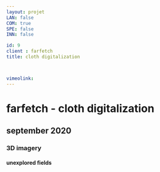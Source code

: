 ```yaml
---
layout: projet
LAN: false  
COM: true
SPE: false
INN: false

id: 9
client : farfetch
title: cloth digitalization



vimeolink: 
---
```


# farfetch - cloth digitalization
## september 2020
### 3D imagery 
#### unexplored fields
